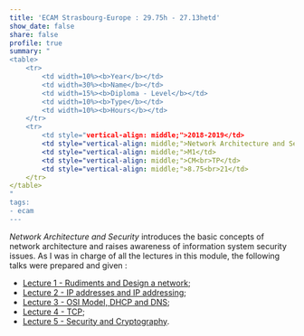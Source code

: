 ```yaml
---
title: 'ECAM Strasbourg-Europe : 29.75h - 27.13hetd'
show_date: false
share: false
profile: true
summary: "
<table>
    <tr>
        <td width=10%><b>Year</b></td>
        <td width=30%><b>Name</b></td>
        <td width=15%><b>Diploma - Level</b></td>
        <td width=10%><b>Type</b></td>
        <td width=10%><b>Hours</b></td>
    </tr>
    <tr>
        <td style="vertical-align: middle;">2018-2019</td>
        <td style="vertical-align: middle;">Network Architecture and Security</td>
        <td style="vertical-align: middle;">M1</td>
        <td style="vertical-align: middle;">CM<br>TP</td>
        <td style="vertical-align: middle;">8.75<br>21</td>
    </tr>
</table>
"
tags:
- ecam
---
```


_Network Architecture and Security_ introduces the basic concepts of network architecture and raises awareness of information system security issues. As I was in charge of all the lectures in this module, the following talks were prepared and given :
- [Lecture 1 - Rudiments and Design a network](/uploads/courses/ecam/1_Rudiments_and_Design_a_network.pdf);
- [Lecture 2 - IP addresses and IP addressing](/uploads/courses/ecam/2_IP_addresses_and_IP_addressing.pdf);
- [Lecture 3 - OSI Model, DHCP and DNS](/uploads/courses/ecam/3_OSI_Model_DHCP_and_DNS.pdf);
- [Lecture 4 - TCP](/uploads/courses/ecam/4_TCP.pdf);
- [Lecture 5 - Security and Cryptography](/uploads/courses/ecam/5_Security_and_Cryptography.pdf).